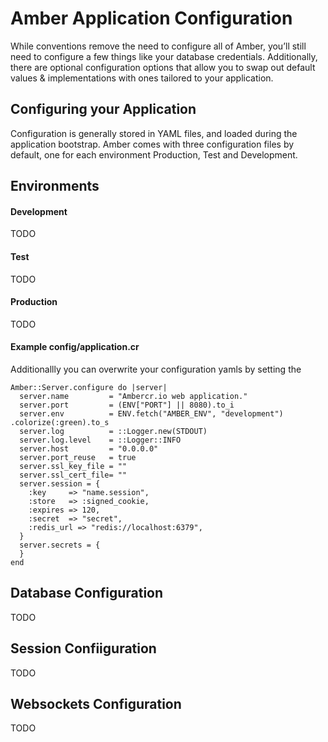 # Amber Application Configuration

While conventions remove the need to configure all of Amber, you’ll still need to configure a few things like your database credentials. Additionally, there are optional configuration options that allow you to swap out default values & implementations with ones tailored to your application.

## Configuring your Application

Configuration is generally stored in YAML files, and loaded during the application bootstrap. Amber comes with three configuration files by default, one for each environment Production, Test and Development.

## Environments 

#### Development 
TODO
#### Test
TODO
#### Production
TODO


#### Example config/application.cr
Additionallly you can overwrite your configuration yamls by setting the 

```crystal
Amber::Server.configure do |server|
  server.name         = "Ambercr.io web application."
  server.port         = (ENV["PORT"] || 8080).to_i
  server.env          = ENV.fetch("AMBER_ENV", "development") .colorize(:green).to_s
  server.log          = ::Logger.new(STDOUT)
  server.log.level    = ::Logger::INFO
  server.host         = "0.0.0.0"
  server.port_reuse   = true
  server.ssl_key_file = ""
  server.ssl_cert_file= ""
  server.session = {
    :key     => "name.session",
    :store   => :signed_cookie,
    :expires => 120,
    :secret  => "secret",
    :redis_url => "redis://localhost:6379",
  }
  server.secrets = {
  }
end
```

## Database Configuration
TODO

## Session Confiiguration
TODO

## Websockets Configuration
TODO

